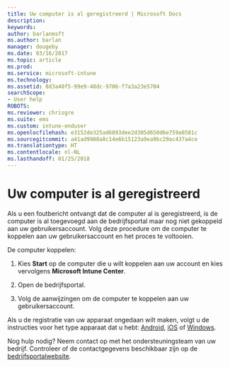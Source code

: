 ```yaml
---
title: Uw computer is al geregistreerd | Microsoft Docs
description: 
keywords: 
author: barlanmsft
ms.author: barlan
manager: dougeby
ms.date: 03/16/2017
ms.topic: article
ms.prod: 
ms.service: microsoft-intune
ms.technology: 
ms.assetid: 8d3a40f5-99e9-48dc-9706-f7a3a23e5704
searchScope:
- User help
ROBOTS: 
ms.reviewer: chrisgre
ms.suite: ems
ms.custom: intune-enduser
ms.openlocfilehash: e3152de325ad6893dee2d305d650d6e759a0581c
ms.sourcegitcommit: a41ad9988a8c14e6b15123a9ea9bc29ac437a4ce
ms.translationtype: HT
ms.contentlocale: nl-NL
ms.lasthandoff: 01/25/2018
---
```

# <a name="your-computer-is-already-enrolled"></a>Uw computer is al geregistreerd

Als u een foutbericht ontvangt dat de computer al is geregistreerd, is de computer is al toegevoegd aan de bedrijfsportal maar nog niet gekoppeld aan uw gebruikersaccount. Volg deze procedure om de computer te koppelen aan uw gebruikersaccount en het proces te voltooien.  

De computer koppelen:

1.  Kies **Start** op de computer die u wilt koppelen aan uw account en kies vervolgens **Microsoft Intune Center**.

2.  Open de bedrijfsportal.

3.  Volg de aanwijzingen om de computer te koppelen aan uw gebruikersaccount.

Als u de registratie van uw apparaat ongedaan wilt maken, volgt u de instructies voor het type apparaat dat u hebt: [Android](unenroll-your-device-from-intune-android.md), [iOS](unenroll-your-device-from-intune-ios.md) of [Windows](unenroll-your-device-from-intune-windows.md).

Nog hulp nodig? Neem contact op met het ondersteuningsteam van uw bedrijf. Controleer of de contactgegevens beschikbaar zijn op de [bedrijfsportalwebsite](https://portal.manage.microsoft.com#HelpDeskDialog).
